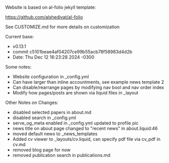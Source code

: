 Website is based on al-folio jekyll template:

https://github.com/alshedivat/al-folio

See CUSTOMIZE.md for more details on customization

Current base: 
  - v0.13.1
  - commit c5101beae4af04207ce99b55acb78f58983d4d2b
  - Date:   Thu Dec 12 16:23:28 2024 -0300

Some notes:
  - Website configuration in _config.yml
  - Can have larger than inline accountments, see example news template 2
  - Can disable/rearrange pages by modifying nav bool and nav order index
  - Modify how pages/posts are shown via liquid files in _layout

Other Notes on Changes:
  - disabled selected papers in about.md
  - disabled search in _config.yml
  - serve_og_meta enabled in _config.yml updated to profile pic
  - news title on about page changed to "recent news" in about.liquid:46
  - moved default news to _news_templates
  - Added cv viewer to _layouts/cv.liquid, can specify pdf file via cv_pdf in cv.md
  - removed blog page for now
  - removed publication search in publications.md
  